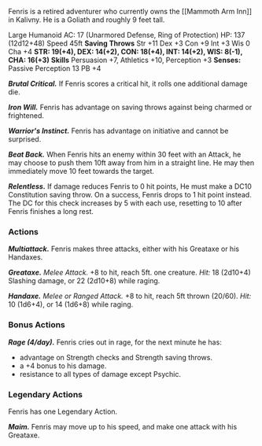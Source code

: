 Fenris is a retired adventurer who currently owns the [[Mammoth Arm Inn]] in Kalivny. He is a Goliath and roughly 9 feet tall.

Large Humanoid
AC: 17 (Unarmored Defense, Ring of Protection)
HP: 137 (12d12+48)
Speed 45ft
**Saving Throws** Str +11 Dex +3 Con +9 Int +3 Wis 0 Cha +4
**STR: 19(+4), DEX: 14(+2), CON: 18(+4), INT: 14(+2), WIS: 8(-1), CHA: 16(+3)**
**Skills**
Persuasion +7, Athletics +10, Perception +3
**Senses:** Passive Perception 13
PB +4

_**Brutal Critical.**_ If Fenris scores a critical hit, it rolls one additional damage die.

_**Iron Will.**_ Fenris has advantage on saving throws against being charmed or frightened. 

_**Warrior's Instinct.**_ Fenris has advantage on initiative and cannot be surprised.

_**Beat Back.**_ When Fenris hits an enemy within 30 feet with an Attack, he may choose to push them 10ft away from him in a straight line. He may then immediately move 10 feet towards the target.

_**Relentless.**_ If damage reduces Fenris to 0 hit points, He must make a DC10 Constitution saving throw. On a success, Fenris drops to 1 hit point instead. The DC for this check increases by 5 with each use, resetting to 10 after Fenris finishes a long rest.



### Actions
_**Multiattack.**_ Fenris makes three attacks, either with his Greataxe or his Handaxes. 

_**Greataxe.**_ *Melee Attack.* +8 to hit, reach 5ft. one creature. *Hit:* 18 (2d10+4) Slashing damage, or 22 (2d10+8) while raging.

_**Handaxe.**_ *Melee or Ranged Attack.* +8 to hit, reach 5ft thrown (20/60). *Hit:* 10 (1d6+4), or 14 (1d6+8) while raging.

### Bonus Actions

_**Rage (4/day).**_ Fenris cries out in rage, for the next minute he has:
- advantage on Strength checks and Strength saving throws.
- a +4 bonus to his damage.
- resistance to all types of damage except Psychic.

### Legendary Actions
Fenris has one Legendary Action.

_**Maim.**_ Fenris may move up to his speed, and make one attack with his Greataxe.
